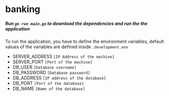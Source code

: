 # banking

##### Run `go run main.go` to download the dependencies and run the the application

To run the application, you have to define the environment variables, default values of the variables are defined inside `.development.env`

- SERVER_ADDRESS `[IP Address of the machine]`
- SERVER_PORT `[Port of the machine]`
- DB_USER `[Database username]`
- DB_PASSWORD `[Database password]`
- DB_ADDRESS `[IP address of the database]`
- DB_PORT `[Port of the database]`
- DB_NAME `[Name of the database]`
